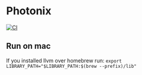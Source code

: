 # Photonix
[![CI](https://github.com/HayJayDee/Photonix/actions/workflows/ci.yml/badge.svg)](https://github.com/HayJayDee/Photonix/actions/workflows/ci.yml)


## Run on mac
If you installed llvm over homebrew run:
```export LIBRARY_PATH="$LIBRARY_PATH:$(brew --prefix)/lib"```